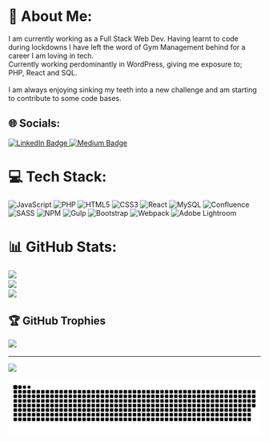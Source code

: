 # 💫 About Me:
I am currently working as a Full Stack Web Dev. Having learnt to code during lockdowns I have left the word of Gym Management behind for a career I am loving in tech.<br>Currently working perdominantly in WordPress, giving me exposure to;<br>PHP, React and SQL.<br><br>I am always enjoying sinking my teeth into a new challenge and am starting to contribute to some code bases.



## 🌐 Socials:
<div id="badges">
  <a href="https://linkedin.com/in/matt-calvert">
    <img src="https://img.shields.io/badge/LinkedIn-blue?style=for-the-badge&logo=linkedin&logoColor=white" alt="LinkedIn Badge"/>
  </a>
<!--   <a href="https://www.youtube.com/@codingcompiled">
    <img src="https://img.shields.io/badge/YouTube-red?style=for-the-badge&logo=youtube&logoColor=white" alt="Youtube Badge"/>
  </a> -->
  <a href="https://medium.com/@Calvert_">
    <img src="https://img.shields.io/badge/Medium-white?style=for-the-badge&logo=medium&logoColor=black" alt="Medium Badge"/>
  </a>
</div>

# 💻 Tech Stack:
![JavaScript](https://img.shields.io/badge/javascript-%23323330.svg?style=for-the-badge&logo=javascript&logoColor=%23F7DF1E) ![PHP](https://img.shields.io/badge/php-%23777BB4.svg?style=for-the-badge&logo=php&logoColor=white) ![HTML5](https://img.shields.io/badge/html5-%23E34F26.svg?style=for-the-badge&logo=html5&logoColor=white) ![CSS3](https://img.shields.io/badge/css3-%231572B6.svg?style=for-the-badge&logo=css3&logoColor=white) ![React](https://img.shields.io/badge/react-%2320232a.svg?style=for-the-badge&logo=react&logoColor=%2361DAFB) ![MySQL](https://img.shields.io/badge/mysql-%2300f.svg?style=for-the-badge&logo=mysql&logoColor=white) ![Confluence](https://img.shields.io/badge/confluence-%23172BF4.svg?style=for-the-badge&logo=confluence&logoColor=white) ![SASS](https://img.shields.io/badge/SASS-hotpink.svg?style=for-the-badge&logo=SASS&logoColor=white) ![NPM](https://img.shields.io/badge/NPM-%23000000.svg?style=for-the-badge&logo=npm&logoColor=white) ![Gulp](https://img.shields.io/badge/GULP-%23CF4647.svg?style=for-the-badge&logo=gulp&logoColor=white) ![Bootstrap](https://img.shields.io/badge/bootstrap-%23563D7C.svg?style=for-the-badge&logo=bootstrap&logoColor=white) ![Webpack](https://img.shields.io/badge/webpack-%238DD6F9.svg?style=for-the-badge&logo=webpack&logoColor=black) ![Adobe Lightroom](https://img.shields.io/badge/Adobe%20Lightroom-31A8FF.svg?style=for-the-badge&logo=Adobe%20Lightroom&logoColor=white)
# 📊 GitHub Stats:
![](https://github-readme-stats-git-masterrstaa-rickstaa.vercel.app/api?username=xandercalvert&&show_icons=true&theme=dark&hide_border=false&include_all_commits=true&count_private=fals)<br/>
![](https://github-readme-streak-stats.herokuapp.com/?user=XanderCalvert&theme=dark&hide_border=false)<br/>
![](https://github-readme-stats-git-masterrstaa-rickstaa.vercel.app/api/top-langs/?username=XanderCalvert&theme=dark&hide_border=false&include_all_commits=true&count_private=false&layout=compact)

## 🏆 GitHub Trophies
![](https://github-profile-trophy.vercel.app/?username=XanderCalvert&theme=radical&no-frame=false&no-bg=true&margin-w=4)

---
[![](https://visitcount.itsvg.in/api?id=XanderCalvert&icon=0&color=0)](https://visitcount.itsvg.in)

<!-- ![Snake animation](https://github.com/XanderCalvert/XanderCalvert/blob/output/github-contribution-grid-snake.svg?color_snake=#4489ec&color_dots=#2d333b,#14482e,#067238,#2dab47,#38d353) -->

<picture>
  <source media="(prefers-color-scheme: dark)" srcset="[github-snake-dark.svg](https://github.com/XanderCalvert/XanderCalvert/blob/output/github-contribution-grid-snake.svg?color_snake=#4489ec&color_dots=#2d333b,#14482e,#067238,#2dab47,#38d353)" />
  <source media="(prefers-color-scheme: light)" srcset="[github-snake.svg](https://github.com/XanderCalvert/XanderCalvert/blob/output/github-contribution-grid-snake.svg?color_snake=#4489ec&color_dots=#2d333b,#14482e,#067238,#2dab47,#38d353)" />
  <img alt="github-snake" src="https://github.com/XanderCalvert/XanderCalvert/blob/output/github-contribution-grid-snake.svg?color_snake=#4489ec&color_dots=#2d333b,#14482e,#067238,#2dab47,#38d353" />
</picture>


<!--
**XanderCalvert/XanderCalvert** is a ✨ _special_ ✨ repository because its `README.md` (this file) appears on your GitHub profile.

Here are some ideas to get you started:

- 🔭 I’m currently working on ...
- 🌱 I’m currently learning ...
- 👯 I’m looking to collaborate on ...
- 🤔 I’m looking for help with ...
- 💬 Ask me about ...
- 📫 How to reach me: ...
- ⚡ Fun fact: ...
-->
